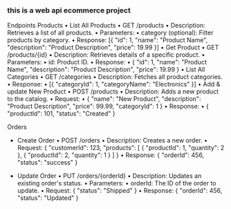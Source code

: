<h3>this is a web api ecommerce project</h3>
Endpoints
Products
•	List All Products
•	GET /products
•	Description: Retrieves a list of all products.
•	Parameters:
•	category (optional): Filter products by category.
•	Response:
 [{ "id": 1, "name": "Product Name", "description": "Product Description", "price": 19.99 }] 
•	Get Product
•	GET /products/{id}
•	Description: Retrieves details of a specific product.
•	Parameters:
•	id: Product ID.
•	Response:
•	 { "id": 1, "name": "Product Name", "description": "Product Description", "price": 19.99 }
•	List All Categories
•	GET /categories
•	Description: Fetches all product categories.
•	Response:
•	 [{ "categoryId": 1, "categoryName": "Electronics" }] 
•	Add & update New Product
•	POST /products
•	Description: Adds a new product to the catalog.
•	Request:
•	 { "name": "New Product", "description": "Product Description", "price": 99.99, "categoryId": 1 } 
•	Response:
•	 { "productId": 101, "status": "Created" }

Orders
-	Create Order
•	POST /orders
•	Description: Creates a new order.
•	Request:
{ "customerId": 123, "products": [ { "productId": 1, "quantity": 2 }, { "productId": 2, "quantity": 1 } ] } 
•	Response:
{ "orderId": 456, "status": "success" }

-	Update Order
•	PUT /orders/{orderId}
•	Description: Updates an existing order's status.
•	Parameters:
•	orderId: The ID of the order to update.
•	Request:
{ "status": "Shipped" } 
•	Response:
{ "orderId": 456, "status": "Updated" }

